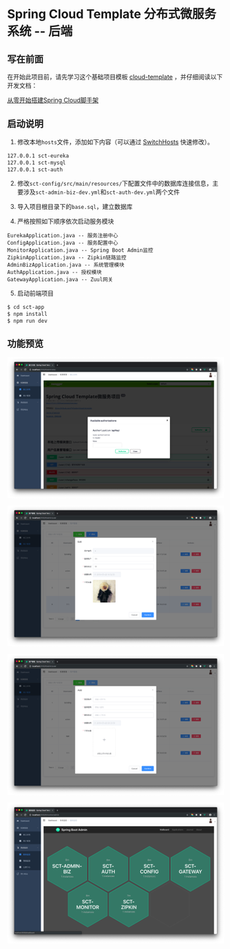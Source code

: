 # Spring Cloud Template 分布式微服务系统 -- 后端

## 写在前面

在开始此项目前，请先学习这个基础项目模板 [cloud-template](https://github.com/TyCoding/cloud-template/tree/master/cloud-template) ，并仔细阅读以下开发文档：

[从零开始搭建Spring Cloud脚手架](https://github.com/TyCoding/cloud-template/blob/master/cloud-template/doc/env-1.md)

## 启动说明

1. 修改本地`hosts`文件，添加如下内容（可以通过 [SwitchHosts](http://oldj.github.io/SwitchHosts/) 快速修改）。

```
127.0.0.1 sct-eureka
127.0.0.1 sct-mysql
127.0.0.1 sct-auth
```

2. 修改`sct-config/src/main/resources/`下配置文件中的数据库连接信息，主要涉及`sct-admin-biz-dev.yml`和`sct-auth-dev.yml`两个文件

3. 导入项目根目录下的`base.sql`，建立数据库

4. 严格按照如下顺序依次启动服务模块

```
EurekaApplication.java -- 服务注册中心
ConfigApplication.java -- 服务配置中心
MonitorApplication.java -- Spring Boot Admin监控
ZipkinApplication.java -- Zipkin链路监控
AdminBizApplication.java -- 系统管理模块
AuthApplication.java -- 授权模块
GatewayApplication.java -- Zuul网关
```

5. 启动前端项目

```shell
$ cd sct-app
$ npm install
$ npm run dev
```



## 功能预览

![](doc/2019052983313.png)

![](doc/2019052983341.png)

![](doc/2019052983359.png)

![](doc/2019052983441.png)

